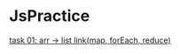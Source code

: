 # JsPractice

[task 01: arr -> list link(map, forEach, reduce)](https://maximiloi.github.io/jspractice/hw01.html "task 01")
